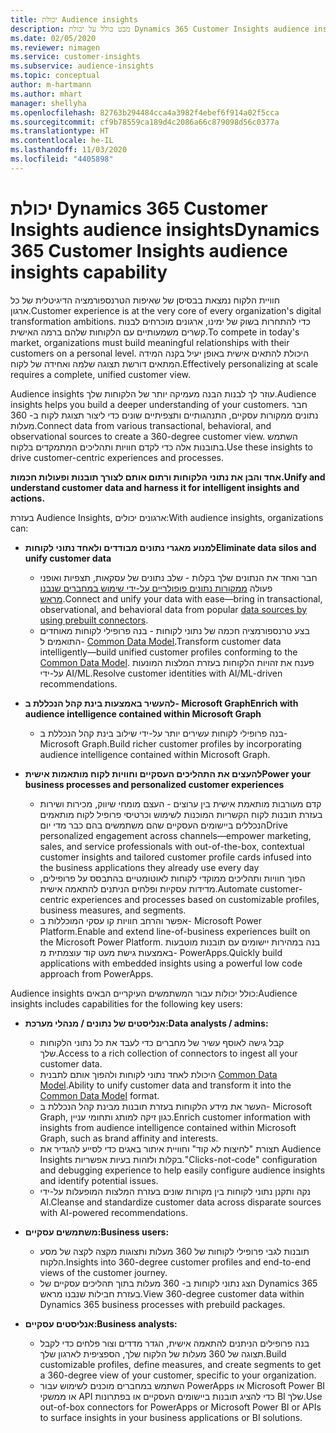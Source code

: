```yaml
---
title: יכולת Audience insights
description: מבט כולל על יכולת Dynamics 365 Customer Insights audience insights.
ms.date: 02/05/2020
ms.reviewer: nimagen
ms.service: customer-insights
ms.subservice: audience-insights
ms.topic: conceptual
author: m-hartmann
ms.author: mhart
manager: shellyha
ms.openlocfilehash: 82763b294484cca4a3982f4ebef6f914a02f5cca
ms.sourcegitcommit: cf9b78559ca189d4c2086a66c879098d56c0377a
ms.translationtype: HT
ms.contentlocale: he-IL
ms.lasthandoff: 11/03/2020
ms.locfileid: "4405898"
---
```

# <a name="dynamics-365-customer-insights-audience-insights-capability"></a><span data-ttu-id="f2c26-103">יכולת Dynamics 365 Customer Insights audience insights</span><span class="sxs-lookup"><span data-stu-id="f2c26-103">Dynamics 365 Customer Insights audience insights capability</span></span>

<span data-ttu-id="f2c26-104">חוויית הלקוח נמצאת בבסיסן של שאיפות הטרנספורמציה הדיגיטלית של כל ארגון.</span><span class="sxs-lookup"><span data-stu-id="f2c26-104">Customer experience is at the very core of every organization's digital transformation ambitions.</span></span> <span data-ttu-id="f2c26-105">כדי להתחרות בשוק של ימינו, ארגונים מוכרחים לבנות קשרים משמעותיים עם הלקוחות שלהם ברמה האישית.</span><span class="sxs-lookup"><span data-stu-id="f2c26-105">To compete in today's market, organizations must build meaningful relationships with their customers on a personal level.</span></span> <span data-ttu-id="f2c26-106">היכולת להתאים אישית באופן יעיל בקנה המידה המתאים דורשת תצוגה שלמה ואחידה של לקוח.</span><span class="sxs-lookup"><span data-stu-id="f2c26-106">Effectively personalizing at scale requires a complete, unified customer view.</span></span>

<span data-ttu-id="f2c26-107">Audience insights עוזר לך לבנות הבנה מעמיקה יותר של הלקוחות שלך.</span><span class="sxs-lookup"><span data-stu-id="f2c26-107">Audience insights helps you build a deeper understanding of your customers.</span></span> <span data-ttu-id="f2c26-108">חבר נתונים ממקורות עסקיים, התנהגותיים ותצפיתיים שונים כדי ליצור תצוגת לקוח ב- 360 מעלות.</span><span class="sxs-lookup"><span data-stu-id="f2c26-108">Connect data from various transactional, behavioral, and observational sources to create a 360-degree customer view.</span></span> <span data-ttu-id="f2c26-109">השתמש בתובנות אלה כדי לקדם חוויות ותהליכים המתמקדים בלקוח.</span><span class="sxs-lookup"><span data-stu-id="f2c26-109">Use these insights to drive customer-centric experiences and processes.</span></span>

<span data-ttu-id="f2c26-110">**אחד והבן את נתוני הלקוחות ורתום אותם לצורך תובנות ופעולות חכמות.**</span><span class="sxs-lookup"><span data-stu-id="f2c26-110">**Unify and understand customer data and harness it for intelligent insights and actions.**</span></span>

<span data-ttu-id="f2c26-111">בעזרת Audience Insights, ארגונים יכולים:</span><span class="sxs-lookup"><span data-stu-id="f2c26-111">With audience insights, organizations can:</span></span>  

- <span data-ttu-id="f2c26-112">**למנוע מאגרי נתונים מבודדים ולאחד נתוני לקוחות**</span><span class="sxs-lookup"><span data-stu-id="f2c26-112">**Eliminate data silos and unify customer data**</span></span>

  - <span data-ttu-id="f2c26-113">חבר ואחד את הנתונים שלך בקלות - שלב נתונים של עסקאות, תצפיות ואופני פעולה [ממקורות נתונים פופולריים על-ידי שימוש במחברים שנבנו מראש](data-sources.md).</span><span class="sxs-lookup"><span data-stu-id="f2c26-113">Connect and unify your data with ease—bring in transactional, observational, and behavioral data from popular [data sources by using prebuilt connectors](data-sources.md).</span></span>
  - <span data-ttu-id="f2c26-114">בצע טרנספורמציה חכמה של נתוני לקוחות - בנה פרופילי לקוחות מאוחדים התואמים ל- [Common Data Model](https://docs.microsoft.com/common-data-model/).</span><span class="sxs-lookup"><span data-stu-id="f2c26-114">Transform customer data intelligently—build unified customer profiles conforming to the [Common Data Model](https://docs.microsoft.com/common-data-model/).</span></span> <span data-ttu-id="f2c26-115">פענח את זהויות הלקוחות בעזרת המלצות המונעות על-ידי AI/ML.</span><span class="sxs-lookup"><span data-stu-id="f2c26-115">Resolve customer identities with AI/ML-driven recommendations.</span></span>

- <span data-ttu-id="f2c26-116">**להעשיר באמצעות בינת קהל הנכללת ב- Microsoft Graph**</span><span class="sxs-lookup"><span data-stu-id="f2c26-116">**Enrich with audience intelligence contained within Microsoft Graph**</span></span>

  - <span data-ttu-id="f2c26-117">בנה פרופילי לקוחות עשירים יותר על-ידי שילוב בינת קהל הנכללת ב- Microsoft Graph.</span><span class="sxs-lookup"><span data-stu-id="f2c26-117">Build richer customer profiles by incorporating audience intelligence contained within Microsoft Graph.</span></span>  

- <span data-ttu-id="f2c26-118">**להעצים את התהליכים העסקיים וחוויות לקוח מותאמות אישית**</span><span class="sxs-lookup"><span data-stu-id="f2c26-118">**Power your business processes and personalized customer experiences**</span></span>

  - <span data-ttu-id="f2c26-119">קדם מעורבות מותאמת אישית בין ערוצים - העצם מומחי שיווק, מכירות ושירות בעזרת תובנות לקוח הקשריות המוכנות לשימוש וכרטיסי פרופיל לקוח מותאמים הנכללים ביישומים העסקיים שהם משתמשים בהם כבר מדי יום</span><span class="sxs-lookup"><span data-stu-id="f2c26-119">Drive personalized engagement across channels—empower marketing, sales, and service professionals with out-of-the-box, contextual customer insights and tailored customer profile cards infused into the business applications they already use every day</span></span>
  - <span data-ttu-id="f2c26-120">הפוך חוויות ותהליכים ממוקדי לקוחות לאוטומטיים בהתבסס על פרופילים, מדידות עסקיות ופלחים הניתנים להתאמה אישית.</span><span class="sxs-lookup"><span data-stu-id="f2c26-120">Automate customer-centric experiences and processes based on customizable profiles, business measures, and segments.</span></span>
  - <span data-ttu-id="f2c26-121">אפשר והרחב חוויות קו עסקי המוכללות ב- Microsoft Power Platform.</span><span class="sxs-lookup"><span data-stu-id="f2c26-121">Enable and extend line-of-business experiences built on the Microsoft Power Platform.</span></span> <span data-ttu-id="f2c26-122">בנה במהירות יישומים עם תובנות מוטבעות באמצעות גישת מעט קוד עוצמתית מ- PowerApps.</span><span class="sxs-lookup"><span data-stu-id="f2c26-122">Quickly build applications with embedded insights using a powerful low code approach from PowerApps.</span></span>  

<span data-ttu-id="f2c26-123">Audience insights כולל יכולות עבור המשתמשים העיקריים הבאים:</span><span class="sxs-lookup"><span data-stu-id="f2c26-123">Audience insights includes capabilities for the following key users:</span></span>

- <span data-ttu-id="f2c26-124">**אנליסטים של נתונים / מנהלי מערכת:**</span><span class="sxs-lookup"><span data-stu-id="f2c26-124">**Data analysts / admins:**</span></span>

  - <span data-ttu-id="f2c26-125">קבל גישה לאוסף עשיר של מחברים כדי לעבד את כל נתוני הלקוחות שלך.</span><span class="sxs-lookup"><span data-stu-id="f2c26-125">Access to a rich collection of connectors to ingest all your customer data.</span></span>
  - <span data-ttu-id="f2c26-126">היכולת לאחד נתוני לקוחות ולהפוך אותם לתבנית [Common Data Model](https://docs.microsoft.com/common-data-model/).</span><span class="sxs-lookup"><span data-stu-id="f2c26-126">Ability to unify customer data and transform it into the [Common Data Model](https://docs.microsoft.com/common-data-model/) format.</span></span>
  - <span data-ttu-id="f2c26-127">העשר את מידע הלקוחות בעזרת תובנות מבינת קהל הנכללת ב- Microsoft Graph, כגון זיקה למותג ותחומי עניין.</span><span class="sxs-lookup"><span data-stu-id="f2c26-127">Enrich customer information with insights from audience intelligence contained within Microsoft Graph, such as brand affinity and interests.</span></span>
  - <span data-ttu-id="f2c26-128">תצורת "לחיצות לא קוד" וחוויית איתור באגים כדי לסייע להגדיר את Audience Insights בקלות ולזהות בעיות אפשריות.</span><span class="sxs-lookup"><span data-stu-id="f2c26-128">"Clicks-not-code" configuration and debugging experience to help easily configure audience insights and identify potential issues.</span></span>
  - <span data-ttu-id="f2c26-129">נקה ותקנן נתוני לקוחות בין מקורות שונים בעזרת המלצות המופעלות על-ידי AI.</span><span class="sxs-lookup"><span data-stu-id="f2c26-129">Cleanse and standardize customer data across disparate sources with AI-powered recommendations.</span></span>  

- <span data-ttu-id="f2c26-130">**משתמשים עסקיים:**</span><span class="sxs-lookup"><span data-stu-id="f2c26-130">**Business users:**</span></span>

  - <span data-ttu-id="f2c26-131">תובנות לגבי פרופילי לקוחות של 360 מעלות ותצוגות מקצה לקצה של מסע הלקוח.</span><span class="sxs-lookup"><span data-stu-id="f2c26-131">Insights into 360-degree customer profiles and end-to-end views of the customer journey.</span></span>
  - <span data-ttu-id="f2c26-132">הצג נתוני לקוחות ב- 360 מעלות בתוך תהליכים עסקיים של Dynamics 365 בעזרת חבילות שנבנו מראש.</span><span class="sxs-lookup"><span data-stu-id="f2c26-132">View 360-degree customer data within Dynamics 365 business processes with prebuild packages.</span></span>

- <span data-ttu-id="f2c26-133">**אנליסטים עסקיים:**</span><span class="sxs-lookup"><span data-stu-id="f2c26-133">**Business analysts:**</span></span>

  - <span data-ttu-id="f2c26-134">בנה פרופילים הניתנים להתאמה אישית, הגדר מדדים וצור פלחים כדי לקבל תצוגה של 360 מעלות של הלקוח שלך, הספציפית לארגון שלך.</span><span class="sxs-lookup"><span data-stu-id="f2c26-134">Build customizable profiles, define measures, and create segments to get a 360-degree view of your customer, specific to your organization.</span></span>  
  - <span data-ttu-id="f2c26-135">השתמש במחברים מוכנים לשימוש עבור PowerApps או Microsoft Power BI או ממשקי API כדי להציג תובנות ביישומים העסקיים או בפתרונות BI שלך.</span><span class="sxs-lookup"><span data-stu-id="f2c26-135">Use out-of-box connectors for PowerApps or Microsoft Power BI or APIs to surface insights in your business applications or BI solutions.</span></span>  

